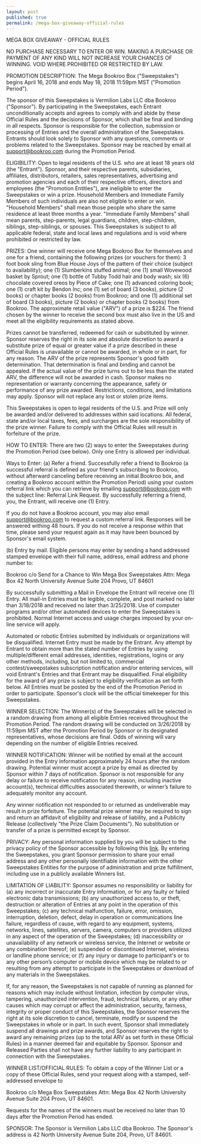 ```yaml
---
layout: post
published: true
permalink: /mega-box-giveaway-official-rules
---
```

MEGA BOX GIVEAWAY - OFFICIAL RULES

NO PURCHASE NECESSARY TO ENTER OR WIN. MAKING A PURCHASE OR PAYMENT OF ANY KIND WILL NOT INCREASE YOUR CHANCES OF WINNING. VOID WHERE PROHIBITED OR RESTRICTED BY LAW.

PROMOTION DESCRIPTION: The Mega Bookroo Box ("Sweepstakes") begins April 16, 2018 and ends May 18, 2018 11:59pm MST ("Promotion Period").

The sponsor of this Sweepstakes is Vermilion Labs LLC dba Bookroo ("Sponsor"). By participating in the Sweepstakes, each Entrant unconditionally accepts and agrees to comply with and abide by these Official Rules and the decisions of Sponsor, which shall be final and binding in all respects. Sponsor is responsible for the collection, submission or processing of Entries and the overall administration of the Sweepstakes. Entrants should look solely to Sponsor with any questions, comments or problems related to the Sweepstakes. Sponsor may be reached by email at support@bookroo.com during the Promotion Period. 

ELIGIBILITY: Open to legal residents of the U.S. who are at least 18 years old (the "Entrant"). Sponsor, and their respective parents, subsidiaries, affiliates, distributors, retailers, sales representatives, advertising and promotion agencies and each of their respective officers, directors and employees (the "Promotion Entities"), are ineligible to enter the Sweepstakes or win a prize. Household Members and Immediate Family Members of such individuals are also not eligible to enter or win. "Household Members" shall mean those people who share the same residence at least three months a year. "Immediate Family Members" shall mean parents, step-parents, legal guardians, children, step-children, siblings, step-siblings, or spouses. This Sweepstakes is subject to all applicable federal, state and local laws and regulations and is void where prohibited or restricted by law. 

PRIZES: One winner will receive one Mega Bookroo Box for themselves and one for a friend, containing the following prizes (or vouchers for them): 3 foot book sling from Blue House Joys of the pattern of their choice (subject to availability); one (1) Slumberkins stuffed animal; one (1) small Wovewood basket by Sprout; one (1) bottle of Tubby Todd hair and body wash; six (6) chocolate covered oreos by Piece of Cake; one (1) advanced coloring book; one (1) craft kit by Bendon Inc; one (1) set of board (3 books), picture (2 books) or chapter books (2 books) from Bookroo; and one (1) additional set of board (3 books), picture (2 books) or chapter books (2 books) from Bookroo. The approximate retail value ("ARV") of a prize is $224. The friend chosen by the winner to receive the second box must also live in the US and meet all the eligibility requirements as stated above.

Prizes cannot be transferred, redeemed for cash or substituted by winner. Sponsor reserves the right in its sole and absolute discretion to award a substitute prize of equal or greater value if a prize described in these Official Rules is unavailable or cannot be awarded, in whole or in part, for any reason. The ARV of the prize represents Sponsor's good faith determination. That determination is final and binding and cannot be appealed. If the actual value of the prize turns out to be less than the stated ARV, the difference will not be awarded in cash. Sponsor makes no representation or warranty concerning the appearance, safety or performance of any prize awarded. Restrictions, conditions, and limitations may apply. Sponsor will not replace any lost or stolen prize items.
    
This Sweepstakes is open to legal residents of the U.S. and Prize will only be awarded and/or delivered to addresses within said locations. All federal, state and/or local taxes, fees, and surcharges are the sole responsibility of the prize winner. Failure to comply with the Official Rules will result in forfeiture of the prize.

HOW TO ENTER: There are two (2) ways to enter the Sweepstakes during the Promotion Period (see below). Only one Entry is allowed per individual.

Ways to Enter:
(a) Refer a friend.
Successfully refer a friend to Bookroo (a successful referral is defined as your friend's subscribing to Bookroo, without afterward canceling before receiving an initial Bookroo box, and creating a Bookroo account within the Promotion Period) using your custom referral link which you can retrieve by emailing support@bookroo.com with the subject line: Referral Link Request. By successfully referring a friend, you, the Entrant, will receive one (1) Entry.

If you do not have a Bookroo account, you may also email support@bookroo.com to request a custom referral link. Responses will be answered withing 48 hours. If you do not receive a response within that time, please send your request again as it may have been bounced by Sponsor's email system.

(b) Entry by mail.
Eligible persons may enter by sending a hand addressed stamped envelope with their
full name, address, email address and phone number to:

Bookroo c/o Send for a Chance to Win Mega Box Sweepstakes
Attn: Mega Box
42 North University Avenue Suite 204
Provo, UT 84601

By successfully submitting a Mail in Envelope the Entrant will receive one (1) Entry. All mail-in Entries must be legible, complete, and post marked no later than 3/18/2018 and received no later than 3/25/2018.  Use of computer programs and/or other automated devices to
enter the Sweepstakes is prohibited. Normal Internet access and usage charges
imposed by your on-line service will apply.

Automated or robotic Entries submitted by individuals or organizations will be disqualified. Internet Entry must be made by the Entrant. Any attempt by Entrant to obtain more than the stated number of Entries by using multiple/different email addresses, identities, registrations, logins or any other methods, including, but not limited to, commercial contest/sweepstakes subscription notification and/or entering services, will void Entrant's Entries and that Entrant may be disqualified. Final eligibility for the award of any prize is subject to eligibility verification as set forth below. All Entries must be posted by the end of the Promotion Period in order to participate. Sponsor's clock will be the official timekeeper for this Sweepstakes.
    
WINNER SELECTION: The Winner(s) of the Sweepstakes will be selected in a random drawing from among all eligible Entries received throughout the Promotion Period. The random drawing will be conducted on 3/26/2018 by 11:59pm MST after the Promotion Period by Sponsor or its designated representatives, whose decisions are final. Odds of winning will vary depending on the number of eligible Entries received.

WINNER NOTIFICATION: Winner will be notified by email at the account provided in the Entry information approximately 24 hours after the random drawing. Potential winner must accept a prize by email as directed by Sponsor within 7 days of notification. Sponsor is not responsible for any delay or failure to receive notification for any reason, including inactive account(s), technical difficulties associated therewith, or winner’s failure to adequately monitor any account.

Any winner notification not responded to or returned as undeliverable may result in prize forfeiture. The potential prize winner may be required to sign and return an affidavit of eligibility and release of liability, and a Publicity Release (collectively "the Prize Claim Documents"). No substitution or transfer of a prize is permitted except by Sponsor.

PRIVACY: Any personal information supplied by you will be subject to the privacy policy of the Sponsor accessible by following this [link](https://d3a1v57rabk2hm.cloudfront.net/bookroo/joybox_digital/images/PrivacyPolicy.pdf?ts=1424455111&host=www.bookroo.com). By entering the Sweepstakes, you grant Sponsor permission to share your email address and any other personally identifiable information with the other Sweepstakes Entities for the purpose of administration and prize fulfillment, including use in a publicly available Winners list.

LIMITATION OF LIABILITY: Sponsor assumes no responsibility or liability for (a) any incorrect or inaccurate Entry information, or for any faulty or failed electronic data transmissions; (b) any unauthorized access to, or theft, destruction or alteration of Entries at any point in the operation of this Sweepstakes; (c) any technical malfunction, failure, error, omission, interruption, deletion, defect, delay in operation or communications line failure, regardless of cause, with regard to any equipment, systems, networks, lines, satellites, servers, camera, computers or providers utilized in any aspect of the operation of the Sweepstakes; (d) inaccessibility or unavailability of any network or wireless service, the Internet or website or any combination thereof; (e) suspended or discontinued Internet, wireless or landline phone service; or (f) any injury or damage to participant's or to any other person’s computer or mobile device which may be related to or resulting from any attempt to participate in the Sweepstakes or download of any materials in the Sweepstakes.

If, for any reason, the Sweepstakes is not capable of running as planned for reasons which may include without limitation, infection by computer virus, tampering, unauthorized intervention, fraud, technical failures, or any other causes which may corrupt or affect the administration, security, fairness, integrity or proper conduct of this Sweepstakes, the Sponsor reserves the right at its sole discretion to cancel, terminate, modify or suspend the Sweepstakes in whole or in part. In such event, Sponsor shall immediately suspend all drawings and prize awards, and Sponsor reserves the right to award any remaining prizes (up to the total ARV as set forth in these Official Rules) in a manner deemed fair and equitable by Sponsor. Sponsor and Released Parties shall not have any further liability to any participant in connection with the Sweepstakes.

WINNER LIST/OFFICIAL RULES: To obtain a copy of the Winner List or a copy of these Official Rules, send your request along with a stamped, self-addressed envelope to 

Bookroo c/o Mega Box Sweepstakes
Attn: Mega Box
42 North University Avenue Suite 204
Provo, UT 84601. 

Requests for the names of the winners must be received no later than 10 days after the Promotion Period has ended. 

SPONSOR: The Sponsor is Vermilion Labs LLC dba Bookroo. The Sponsor's address is 42 North University Avenue Suite 204, Provo, UT 84601.
